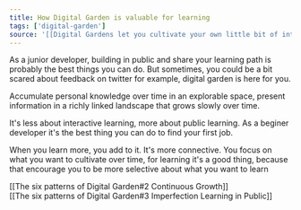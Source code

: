 ```yaml
---
title: How Digital Garden is valuable for learning
tags: ['digital-garden']
source: '[[Digital Gardens let you cultivate your own little bit of internet]]'
---
```


As a junior developer, building in public and share your learning path is probably the best things you can do. But sometimes, you could be a bit scared about feedback on twitter for example, digital garden is here for you.

Accumulate personal knowledge over time in an explorable space, present information in a richly linked landscape that grows slowly over time.

It's less about interactive learning, more about public learning. 
As a beginer developer it's the best thing you can do to find your first job.

When you learn more, you add to it. It's more connective.
You focus on what you want to cultivate over time, for learning it's a good thing, because that encourage you to be more selective about what you want to learn

[[The six patterns of Digital Garden#2 Continuous Growth]]
<br/>
[[The six patterns of Digital Garden#3 Imperfection Learning in Public]]